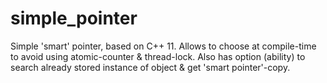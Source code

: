 # simple_pointer
Simple 'smart' pointer, based on C++ 11. Allows to choose at compile-time to avoid using atomic-counter &amp; thread-lock. Also has option (ability) to search already stored instance of object &amp; get 'smart pointer'-copy.
